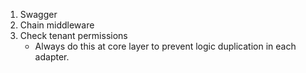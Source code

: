 1. Swagger
2. Chain middleware
3. Check tenant permissions
   - Always do this at core layer to prevent logic duplication in each adapter.
